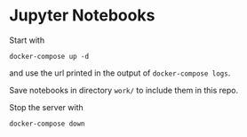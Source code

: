 # Jupyter Notebooks

Start with

```
docker-compose up -d
```

and use the url printed in the output of `docker-compose logs`.

Save notebooks in directory `work/` to include them in this repo.

Stop the server with

```
docker-compose down
```